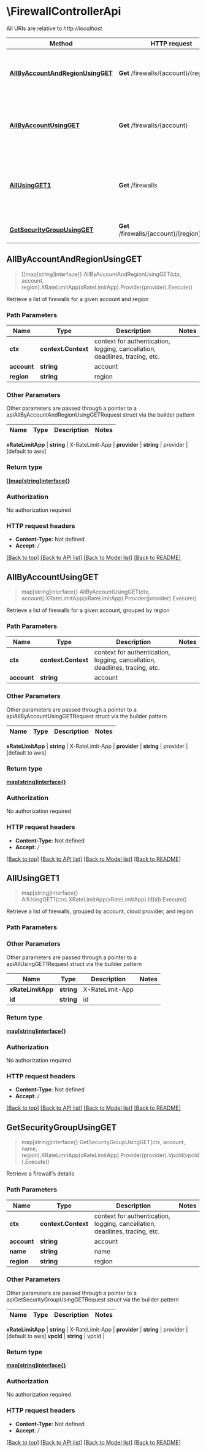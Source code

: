 # \FirewallControllerApi

All URIs are relative to *http://localhost*

Method | HTTP request | Description
------------- | ------------- | -------------
[**AllByAccountAndRegionUsingGET**](FirewallControllerApi.md#AllByAccountAndRegionUsingGET) | **Get** /firewalls/{account}/{region} | Retrieve a list of firewalls for a given account and region
[**AllByAccountUsingGET**](FirewallControllerApi.md#AllByAccountUsingGET) | **Get** /firewalls/{account} | Retrieve a list of firewalls for a given account, grouped by region
[**AllUsingGET1**](FirewallControllerApi.md#AllUsingGET1) | **Get** /firewalls | Retrieve a list of firewalls, grouped by account, cloud provider, and region
[**GetSecurityGroupUsingGET**](FirewallControllerApi.md#GetSecurityGroupUsingGET) | **Get** /firewalls/{account}/{region}/{name} | Retrieve a firewall&#39;s details



## AllByAccountAndRegionUsingGET

> []map[string]interface{} AllByAccountAndRegionUsingGET(ctx, account, region).XRateLimitApp(xRateLimitApp).Provider(provider).Execute()

Retrieve a list of firewalls for a given account and region

### Path Parameters


Name | Type | Description  | Notes
------------- | ------------- | ------------- | -------------
**ctx** | **context.Context** | context for authentication, logging, cancellation, deadlines, tracing, etc.
**account** | **string** | account | 
**region** | **string** | region | 

### Other Parameters

Other parameters are passed through a pointer to a apiAllByAccountAndRegionUsingGETRequest struct via the builder pattern


Name | Type | Description  | Notes
------------- | ------------- | ------------- | -------------


 **xRateLimitApp** | **string** | X-RateLimit-App | 
 **provider** | **string** | provider | [default to aws]

### Return type

[**[]map[string]interface{}**](map[string]interface{}.md)

### Authorization

No authorization required

### HTTP request headers

- **Content-Type**: Not defined
- **Accept**: */*

[[Back to top]](#) [[Back to API list]](../README.md#documentation-for-api-endpoints)
[[Back to Model list]](../README.md#documentation-for-models)
[[Back to README]](../README.md)


## AllByAccountUsingGET

> map[string]interface{} AllByAccountUsingGET(ctx, account).XRateLimitApp(xRateLimitApp).Provider(provider).Execute()

Retrieve a list of firewalls for a given account, grouped by region

### Path Parameters


Name | Type | Description  | Notes
------------- | ------------- | ------------- | -------------
**ctx** | **context.Context** | context for authentication, logging, cancellation, deadlines, tracing, etc.
**account** | **string** | account | 

### Other Parameters

Other parameters are passed through a pointer to a apiAllByAccountUsingGETRequest struct via the builder pattern


Name | Type | Description  | Notes
------------- | ------------- | ------------- | -------------

 **xRateLimitApp** | **string** | X-RateLimit-App | 
 **provider** | **string** | provider | [default to aws]

### Return type

[**map[string]interface{}**](map[string]interface{}.md)

### Authorization

No authorization required

### HTTP request headers

- **Content-Type**: Not defined
- **Accept**: */*

[[Back to top]](#) [[Back to API list]](../README.md#documentation-for-api-endpoints)
[[Back to Model list]](../README.md#documentation-for-models)
[[Back to README]](../README.md)


## AllUsingGET1

> map[string]interface{} AllUsingGET1(ctx).XRateLimitApp(xRateLimitApp).Id(id).Execute()

Retrieve a list of firewalls, grouped by account, cloud provider, and region

### Path Parameters



### Other Parameters

Other parameters are passed through a pointer to a apiAllUsingGET1Request struct via the builder pattern


Name | Type | Description  | Notes
------------- | ------------- | ------------- | -------------
 **xRateLimitApp** | **string** | X-RateLimit-App | 
 **id** | **string** | id | 

### Return type

[**map[string]interface{}**](map[string]interface{}.md)

### Authorization

No authorization required

### HTTP request headers

- **Content-Type**: Not defined
- **Accept**: */*

[[Back to top]](#) [[Back to API list]](../README.md#documentation-for-api-endpoints)
[[Back to Model list]](../README.md#documentation-for-models)
[[Back to README]](../README.md)


## GetSecurityGroupUsingGET

> map[string]interface{} GetSecurityGroupUsingGET(ctx, account, name, region).XRateLimitApp(xRateLimitApp).Provider(provider).VpcId(vpcId).Execute()

Retrieve a firewall's details

### Path Parameters


Name | Type | Description  | Notes
------------- | ------------- | ------------- | -------------
**ctx** | **context.Context** | context for authentication, logging, cancellation, deadlines, tracing, etc.
**account** | **string** | account | 
**name** | **string** | name | 
**region** | **string** | region | 

### Other Parameters

Other parameters are passed through a pointer to a apiGetSecurityGroupUsingGETRequest struct via the builder pattern


Name | Type | Description  | Notes
------------- | ------------- | ------------- | -------------



 **xRateLimitApp** | **string** | X-RateLimit-App | 
 **provider** | **string** | provider | [default to aws]
 **vpcId** | **string** | vpcId | 

### Return type

[**map[string]interface{}**](map[string]interface{}.md)

### Authorization

No authorization required

### HTTP request headers

- **Content-Type**: Not defined
- **Accept**: */*

[[Back to top]](#) [[Back to API list]](../README.md#documentation-for-api-endpoints)
[[Back to Model list]](../README.md#documentation-for-models)
[[Back to README]](../README.md)

